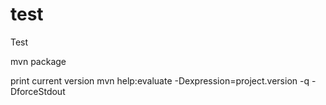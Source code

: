 # test
Test

mvn package

print current version
mvn help:evaluate -Dexpression=project.version -q -DforceStdout
